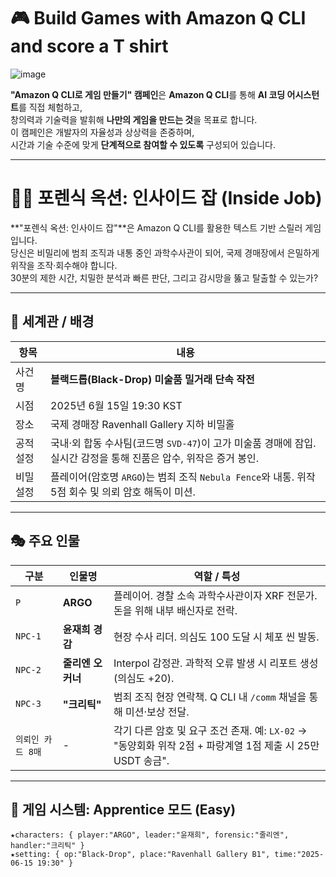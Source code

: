 # 🎮 Build Games with Amazon Q CLI and score a T shirt

![image](https://github.com/user-attachments/assets/3884785c-9023-4fc9-81a0-eb5c631472e0)

**"Amazon Q CLI로 게임 만들기" 캠페인**은 **Amazon Q CLI**를 통해 **AI 코딩 어시스턴트**를 직접 체험하고,  
창의력과 기술력을 발휘해 **나만의 게임을 만드는 것**을 목표로 합니다.  
이 캠페인은 개발자의 자율성과 상상력을 존중하며,  
시간과 기술 수준에 맞게 **단계적으로 참여할 수 있도록** 구성되어 있습니다.

---

# 🕵️‍♀️ 포렌식 옥션: 인사이드 잡 (Inside Job)

**"포렌식 옥션: 인사이드 잡"**은 Amazon Q CLI를 활용한 텍스트 기반 스릴러 게임입니다.  
당신은 비밀리에 범죄 조직과 내통 중인 과학수사관이 되어, 국제 경매장에서 은밀하게 위작을 조작·회수해야 합니다.  
30분의 제한 시간, 치밀한 분석과 빠른 판단, 그리고 감시망을 뚫고 탈출할 수 있는가?

---

## 🧭 세계관 / 배경

| 항목       | 내용 |
|------------|------|
| 사건 명     | **블랙드롭(Black-Drop) 미술품 밀거래 단속 작전** |
| 시점       | 2025년 6월 15일 19:30 KST |
| 장소       | 국제 경매장 Ravenhall Gallery 지하 비밀홀 |
| 공적 설정  | 국내·외 합동 수사팀(코드명 `SVD-47`)이 고가 미술품 경매에 잠입. 실시간 감정을 통해 진품은 압수, 위작은 증거 봉인. |
| 비밀 설정  | 플레이어(암호명 `ARGO`)는 범죄 조직 `Nebula Fence`와 내통. 위작 5점 회수 및 의뢰 암호 해독이 미션. |

---

## 🎭 주요 인물

| 구분      | 인물명        | 역할 / 특성 |
|-----------|---------------|--------------|
| `P`       | **ARGO**       | 플레이어. 경찰 소속 과학수사관이자 XRF 전문가. 돈을 위해 내부 배신자로 전락. |
| `NPC-1`   | **윤재희 경감** | 현장 수사 리더. 의심도 100 도달 시 체포 씬 발동. |
| `NPC-2`   | **줄리엔 오커너** | Interpol 감정관. 과학적 오류 발생 시 리포트 생성 (의심도 +20). |
| `NPC-3`   | **"크리틱"**    | 범죄 조직 현장 연락책. Q CLI 내 `/comm` 채널을 통해 미션·보상 전달. |
| `의뢰인 카드 8매` | - | 각기 다른 암호 및 요구 조건 존재. 예: `LX-02` → "동양회화 위작 2점 + 파랑계열 1점 제출 시 25만 USDT 송금". |

---

## 🧪 게임 시스템: Apprentice 모드 (Easy)

```system
★characters: { player:"ARGO", leader:"윤재희", forensic:"줄리엔", handler:"크리틱" }
★setting: { op:"Black-Drop", place:"Ravenhall Gallery B1", time:"2025-06-15 19:30" }
